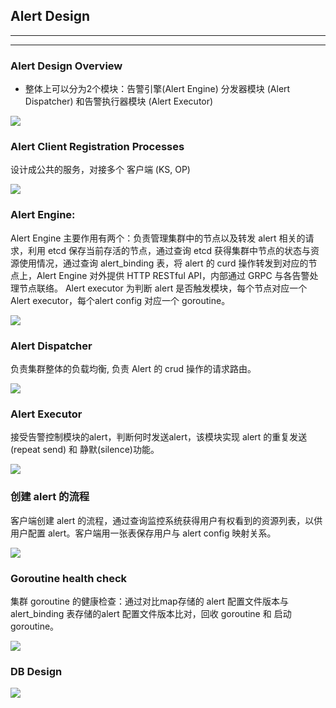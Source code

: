 ## Alert Design --------### Alert Design Overview- 整体上可以分为2个模块：告警引擎(Alert Engine) 分发器模块 (Alert Dispatcher) 和告警执行器模块 (Alert Executor)![](document/multi_nodes/alert_design_overview.png)### Alert Client Registration Processes设计成公共的服务，对接多个 客户端 (KS, OP)![](document/multi_nodes/alert_client_registration_processes.png)### Alert Engine:Alert Engine 主要作用有两个：负责管理集群中的节点以及转发 alert 相关的请求，利用 etcd 保存当前存活的节点，通过查询 etcd 获得集群中节点的状态与资源使用情况，通过查询 alert_binding 表，将 alert 的 curd 操作转发到对应的节点上，Alert Engine 对外提供 HTTP RESTful API，内部通过 GRPC 与各告警处理节点联络。Alert executor 为判断 alert 是否触发模块，每个节点对应一个 Alert executor，每个alert config 对应一个 goroutine。![](document/multi_nodes/alert_engine.png)### Alert Dispatcher负责集群整体的负载均衡, 负责 Alert 的 crud 操作的请求路由。![](document/multi_nodes/alert_dispatcher.png)### Alert Executor接受告警控制模块的alert，判断何时发送alert，该模块实现 alert 的重复发送(repeat send) 和 静默(silence)功能。![](document/multi_nodes/alert_executor.png)### 创建 alert 的流程客户端创建 alert 的流程，通过查询监控系统获得用户有权看到的资源列表，以供用户配置 alert。客户端用一张表保存用户与 alert config 映射关系。![](document/multi_nodes/create_alert.png)### Goroutine health check集群 goroutine 的健康检查：通过对比map存储的 alert 配置文件版本与 alert_binding 表存储的alert 配置文件版本比对，回收 goroutine 和 启动 goroutine。 ![](document/multi_nodes/alert_groutine_health_check.png)### DB Design![](document/multi_nodes/alert-ha.png)